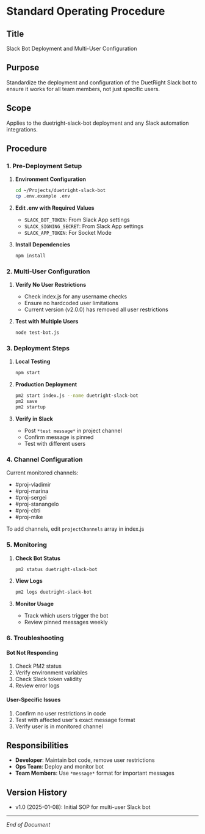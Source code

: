 # Standard Operating Procedure

## Title
Slack Bot Deployment and Multi-User Configuration

## Purpose
Standardize the deployment and configuration of the DuetRight Slack bot to ensure it works for all team members, not just specific users.

## Scope
Applies to the duetright-slack-bot deployment and any Slack automation integrations.

## Procedure

### 1. Pre-Deployment Setup
1. **Environment Configuration**
   ```bash
   cd ~/Projects/duetright-slack-bot
   cp .env.example .env
   ```

2. **Edit .env with Required Values**
   - `SLACK_BOT_TOKEN`: From Slack App settings
   - `SLACK_SIGNING_SECRET`: From Slack App settings  
   - `SLACK_APP_TOKEN`: For Socket Mode

3. **Install Dependencies**
   ```bash
   npm install
   ```

### 2. Multi-User Configuration
1. **Verify No User Restrictions**
   - Check index.js for any username checks
   - Ensure no hardcoded user limitations
   - Current version (v2.0.0) has removed all user restrictions

2. **Test with Multiple Users**
   ```bash
   node test-bot.js
   ```

### 3. Deployment Steps
1. **Local Testing**
   ```bash
   npm start
   ```

2. **Production Deployment**
   ```bash
   pm2 start index.js --name duetright-slack-bot
   pm2 save
   pm2 startup
   ```

3. **Verify in Slack**
   - Post `*test message*` in project channel
   - Confirm message is pinned
   - Test with different users

### 4. Channel Configuration
Current monitored channels:
- #proj-vladimir
- #proj-marina  
- #proj-sergei
- #proj-stanangelo
- #proj-cbti
- #proj-mike

To add channels, edit `projectChannels` array in index.js

### 5. Monitoring
1. **Check Bot Status**
   ```bash
   pm2 status duetright-slack-bot
   ```

2. **View Logs**
   ```bash
   pm2 logs duetright-slack-bot
   ```

3. **Monitor Usage**
   - Track which users trigger the bot
   - Review pinned messages weekly

### 6. Troubleshooting

#### Bot Not Responding
1. Check PM2 status
2. Verify environment variables
3. Check Slack token validity
4. Review error logs

#### User-Specific Issues
1. Confirm no user restrictions in code
2. Test with affected user's exact message format
3. Verify user is in monitored channel

## Responsibilities
- **Developer**: Maintain bot code, remove user restrictions
- **Ops Team**: Deploy and monitor bot
- **Team Members**: Use `*message*` format for important messages

## Version History
- v1.0 (2025-01-08): Initial SOP for multi-user Slack bot

---
*End of Document*